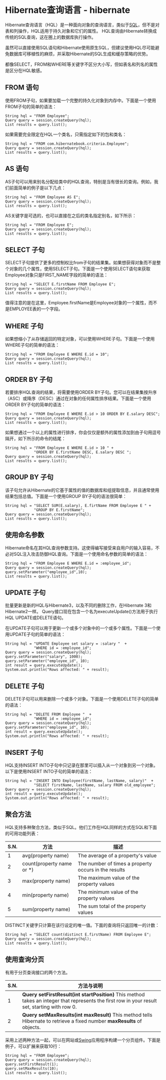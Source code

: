 # Hibernate查询语言 - hibernate

Hibernate查询语言（HQL）是一种面向对象的查询语言，类似于[SQL](http://www.yiiibai.com/sql/)，但不是对表和列操作，HQL适用于持久对象和它们的属性。 HQL查询由Hibernate转换成传统的SQL查询，这在圈上的数据库执行操作。

虽然可以直接使用SQL语句和Hibernate使用原生SQL，但建议使用HQL尽可能避免数据库可移植性的麻烦，并采取Hibernate的SQL生成和缓存策略的优势。

都像SELECT，FROM和WHERE等关键字不区分大小写，但如表名和列名的属性是区分在HQL敏感。

## FROM 语句

使用FROM子句，如果要加载一个完整的持久化对象到内存中。下面是一个使用FROM子句的简单的语法：

```
String hql = "FROM Employee";
Query query = session.createQuery(hql);
List results = query.list();
```

如果需要完全限定在HQL一个类名，只需指定如下的包和类名：

```
String hql = "FROM com.hibernatebook.criteria.Employee";
Query query = session.createQuery(hql);
List results = query.list();
```

## AS 语句

AS子句可以用来别名分配给类中的HQL查询，特别是当有很长的查询。例如，我们前面简单的例子是以下几点：

```
String hql = "FROM Employee AS E";
Query query = session.createQuery(hql);
List results = query.list();
```

AS关键字是可选的，也可以直接在之后的类名指定别名，如下所示：

```
String hql = "FROM Employee E";
Query query = session.createQuery(hql);
List results = query.list();
```

## SELECT 子句

SELECT子句提供了更多的控制权比from子句的结果集。如果想获得对象而不是整个对象的几个属性，使用SELECT子句。下面是一个使用SELECT语句来获取Employee对象只是FIRST_NAME字段的简单的语法：

```
String hql = "SELECT E.firstName FROM Employee E";
Query query = session.createQuery(hql);
List results = query.list();
```

值得注意的是在这里，Employee.firstName是Employee对象的一个属性，而不是EMPLOYEE表的一个字段。

## WHERE 子句

如果想缩小了从存储返回的特定对象，可以使用WHERE子句。下面是一个使用WHERE子句的简单的语法：

```
String hql = "FROM Employee E WHERE E.id = 10";
Query query = session.createQuery(hql);
List results = query.list();
```

## ORDER BY 子句

若要排序HQL查询的结果，将需要使用ORDER BY子句。您可以在结果集按升序（ASC）或降序（DESC）通过在对象的任何属性排序结果。下面是一个使用ORDER BY子句的简单的语法：

```
String hql = "FROM Employee E WHERE E.id > 10 ORDER BY E.salary DESC";
Query query = session.createQuery(hql);
List results = query.list();
```

如果想通过一个以上的属性进行排序，你会仅仅是额外的属性添加到由子句用逗号隔开，如下所示的命令的结尾：

```
String hql = "FROM Employee E WHERE E.id > 10 " +
             "ORDER BY E.firstName DESC, E.salary DESC ";
Query query = session.createQuery(hql);
List results = query.list();
```

## GROUP BY 子句

该子句允许从Hibernate的它基于属性的值的数据库和组提取信息，并且通常使用结果包括总值。下面是一个使用GROUP BY子句的语法很简单：

```
String hql = "SELECT SUM(E.salary), E.firtName FROM Employee E " +
             "GROUP BY E.firstName";
Query query = session.createQuery(hql);
List results = query.list();
```

## 使用命名参数

Hibernate命名在其HQL查询参数支持。这使得编写接受来自用户的输入容易，不必对SQL注入攻击防御HQL查询。下面是一个使用命名参数的简单的语法：

```
String hql = "FROM Employee E WHERE E.id = :employee_id";
Query query = session.createQuery(hql);
query.setParameter("employee_id",10);
List results = query.list();
```

## UPDATE 子句

批量更新是新的HQL与Hibernate3，以及不同的删除工作，在Hibernate 3和Hibernate2一样。 Query接口现在包含一个名为executeUpdate()方法用于执行HQL UPDATE或DELETE语句。

在UPDATE子句可以用于更新一个或多个对象中的一个或多个属性。下面是一个使用UPDATE子句的简单的语法：

```
String hql = "UPDATE Employee set salary = :salary "  + 
             "WHERE id = :employee_id";
Query query = session.createQuery(hql);
query.setParameter("salary", 1000);
query.setParameter("employee_id", 10);
int result = query.executeUpdate();
System.out.println("Rows affected: " + result);
```

## DELETE 子句

DELETE子句可以用来删除一个或多个对象。下面是一个使用DELETE子句的简单的语法：

```
String hql = "DELETE FROM Employee "  + 
             "WHERE id = :employee_id";
Query query = session.createQuery(hql);
query.setParameter("employee_id", 10);
int result = query.executeUpdate();
System.out.println("Rows affected: " + result);
```

## INSERT 子句

HQL支持INSERT INTO子句中只记录在那里可以插入从一个对象到另一个对象。以下是使用INSERT INTO子句的简单的语法：

```
String hql = "INSERT INTO Employee(firstName, lastName, salary)"  + 
             "SELECT firstName, lastName, salary FROM old_employee";
Query query = session.createQuery(hql);
int result = query.executeUpdate();
System.out.println("Rows affected: " + result);
```

## 聚合方法

HQL支持多种聚合方法，类似于SQL。他们工作在HQL同样的方式在SQL和下面的可用功能列表：

| S.N. | 方法 | 描述 |
| --- | --- | --- |
| 1 | avg(property name) | The average of a property's value |
| 2 | count(property name or *) | The number of times a property occurs in the results |
| 3 | max(property name) | The maximum value of the property values |
| 4 | min(property name) | The minimum value of the property values |
| 5 | sum(property name) | The sum total of the property values |

DISTINCT关键字只计算在该行设定的唯一值。下面的查询将只返回唯一的计数：

```
String hql = "SELECT count(distinct E.firstName) FROM Employee E";
Query query = session.createQuery(hql);
List results = query.list();
```

## 使用查询分页

有用于分页查询接口的两个方法。

| S.N. | 方法与说明 |
| --- | --- |
| 1 | **Query setFirstResult(int startPosition)** This method takes an integer that represents the first row in your result set, starting with row 0. |
| 2 | **Query setMaxResults(int maxResult)** This method tells Hibernate to retrieve a fixed number **maxResults** of objects. |

采用上述两种方法一起，可以在网站或[Swing](http://www.yiibai.com/swing)应用程序构建一个分页组件。下面是例子，可以扩展来获取10行：

```
String hql = "FROM Employee";
Query query = session.createQuery(hql);
query.setFirstResult(1);
query.setMaxResults(10);
List results = query.list();
```

